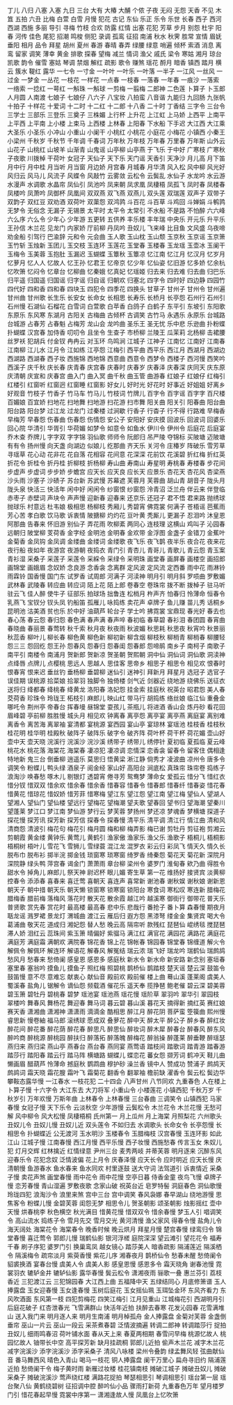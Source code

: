 
丁儿
八归
八塞
入塞
九日
三台
大有
大椿
大酺
个侬
子夜
无闷
无怨
天香
不见
木笡
五拍
六丑
比梅
白萱
白雪
月慢
犯花
古记
东仙
乐正
乐令
乐世
长春
西子
西河
西湖
西施
多丽
导引
寻梅
竹枝
合欢
防露
红情
出塞
花犯
芳草
步月
别怨
杜宇
阳春
河传
佳色
尾犯
招潮
鸣梭
侧犯
录调
孤鸾
征招
南浦
秋水
秋霁
胜常
宣情
眉妩
垂阳
相月
品令
拜星
胡州
夏州
春游
春晴
春弄
绿腰
绿意
哨遍
倾杯
索酒
消息
离鸾
留家
调笑
薄幸
黄金
排歌
探春
望梅
减兰
情词
渔父
戚氏
梁令
寒姑
湘月
琼台
凯歌
韵令
催雪
塞姑
琴调
禁烟
解红
疏影
歌令
赚煞
瑶花
酹月
暗香
镇西
踏月
横云
簇水
鞮红
露华
一七令
一寸金
一叶叶
一叶乐
一叶落
一半子
一江风
一丝风
一过金
一梦金
一丛花
一枝花
一样花
一点春
一枝春
一落春
一年春
一痕沙
一落索
一络索
一捻红
一萼红
一斛珠
一斛球
一剪梅
一翦梅
二郎神
二色莲
卜算子
卜玉郎
人月圆
人南渡
七娘子
七娘仔
八六子
八宝妆
八拍蛮
八音谐
九能归
九回肠
九张帆
十拍子
十样花
十爱词
十二时
十二红
十二郎
十八香
二十时
丁香结
三字令
三台令
三学士
三部乐
三登乐
三奠子
三株媚
上行杯
上升花
上江虹
上马娇
上西平
上南平
上平西
上平南
上小楼
上束马
上西楼
上林春
上阳春
下水船
下手迟
大江西
大江乘
大圣乐
小圣乐
小冲山
小重山
小阑干
小桃红
小桃花
小庭花
小梅花
小镇西
小秦王
小梁州
千秋岁
千秋节
千年调
千春词
万年秋
万年枝
万年春
万里春
万年斯
山外云
山花子
山桃红
山坡羊
山渐青
山鬼谣
山亭柳
山亭燕
于飞乐
于中好
广寒枝
广寒秋
子夜歌
川拨棹
干荷叶
女冠子
天仙子
天下乐
天门谣
天香引
天净沙
月儿高
月下笛
月中行
月中桂
月当听
月当窗
月边娇
月宫春
月城春
月华清
风入松
风中柳
风光好
风归云
风马儿
风流子
风蝶令
风敲竹
云雾敛
云松令
云鬓乱
水仙子
水龙吟
水云游
水漫声
水调歌
水晶帘
凤仙引
凤池吟
凤来朝
凤求凰
凤棲梧
凤孤飞
凤时春
凤楼春
凤楼吟
凤萧吟
凤御杯
凤凰间
双双燕
双飞燕
双燕儿
双头莲
双瑞莲
双声子
双带子
双韵子
双红豆
双劝酒
双荷叶
双蕖怨
双鸿鹑
斗百花
斗百草
斗鸡回
斗婵娟
斗鹌鹑
无梦令
无俗念
无漏子
无锡景
太平时
太平令
太常引
不水船
不是路
不怕醉
六六峰
六么序
六么令
少年心
少年游
五更转
五供养
丰乐楼
丰年瑞
中央乐
开元乐
升平乐
王孙信
木兰花
见龙门
内家娇
厅前柳
丹凤吟
丑奴儿
飞来峰
比目鱼
文风盛
乌夜啼
劝金船
引驾行
巴渝辞
元和令
元会曲
玉人歌
玉山枕
玉山颓
玉京秋
玉京谣
玉京箫
玉竹斩
玉烛新
玉团儿
玉交枝
玉连环
玉莲花
玉堂春
玉楼春
玉龙瑶
玉壶冰
玉阑干
玉梅令
玉美蓉
玉抱肚
玉漏迟
玉蝴蝶
玉簟秋
玉簟凉
忆江南
忆江月
忆汉月
忆岁月
忆萝月
忆人人
忆故人
忆王孙
忆君王
忆帝京
忆少年
忆仙姿
忆旧游
忆多娇
忆余杭
忆吹箫
忆闷令
忆章台
忆柳曲
忆秦娥
忆真妃
忆瑶姬
归去来
归去难
归去曲
归巴乐
归平遥
归国遥
归国谣
归字谣
归自谣
归朝欢
归塞北
四字令
四时好
四边静
四园竹
四代好
四和香
四和春
四块玉
四犯令
四季花
四换头
甘草子
甘州子
甘州令
甘州遍
甘州曲
甘州歌
长生乐
长安女
长命女
长相思
长寿乐
长桥月
长亭怨
石州行
石州引
石州慢
石湖仙
石榴花
白雪词
白萱歌
白苹香
白鸽子
白鹤子
东平引
东坡引
东阳歌
东原乐
东风寒
东湖月
古阳关
古梅曲
古倾杯
古调笑
古竹马
永遇乐
永原乐
台城路
台城游
占春芳
占春魁
占梅芳
龙山会
龙吟曲
圣乐王
圣无忧
乐中悲
乐逊曲
扑粉蝶
扑蝴蝶
汉宫春
加侍香
叨叨令
且坐令
生查子
市桥柳
兰陵王
瓜茉莉
北杨柳
击裙腰
丝罗袄
犯胡兵
付金钗
冉冉云
对玉环
鸟鸣涧
江城子
江神子
江南忆
江南好
江南春
江南柳
江儿水
江月令
江如练
江亭怨
江梅引
西平曲
西平乐
西江月
西湖月
西湖边
西湖路
西湖春
西子妆
西施锦
西地锦
西意曲
西意令
西梦令
西楼子
西河慢
西笑吟
西溪子
庆千秋
庆长春
庆青春
庆宫春
庆春时
庆春岁
庆春泽
庆春深
庆同天
庆东原
庆清朝
庆宣和
庆春宫
曲入门
曲入冥
曲千秋
曲玉管
曲游春
红娘子
红娘仔
红梅引
红楼引
红窗听
红窗迥
红窗睡
红窗影
好女儿
好时光
好花时
好事近
好姐姐
好离乡
好观音
竹枝子
竹香子
竹马车
竹马儿
竹枝词
竹牌儿
百字令
百字谣
百字字
百尺楼
百媚娘
百宜娇
扫地花
扫地舞
扫地游
扫花游
扫市舞
阳关曲
阳关引
阳春曲
阳台曲
阳台路
阳台梦
过江龙
过龙门
过秦楼
过涧歇
行香子
行杳子
行不得
行路难
早梅香
早梅芳
早春怨
伤春曲
伤春怨
伤情怨
安公子
安阳好
安庆摸
回波乐
回波词
回婆乐
回心院
华清引
华胥引
华荷媚
如梦令
如意令
如鱼水
伊川令
伊州令
后庭花
后庭宴
乔木查
乔牌儿
字字双
字字锦
羽仙歌
师师令
阮郎归
吊严陵
夺锦标
买陂塘
迈陂塘
有有令
扬州慢
向天盏
向湖边
似娘儿
纥那曲
齐天乐
关河令
庄椿岁
阵破乐
雪芳草
寻瑶草
花心动
花非花
花自落
花相容
花间意
花深深
花前饮
花溪碧
折红梅
折红英
折花令
折桂令
折丹桂
折柳枝
折杨柳
寿山曲
寿南山
寿星明
寿桃春
寿楼春
步花间
步虚声
步虚词
步步娇
步蟾宫
应天长
应天良
应长天
应景乐
杏花天
杏花风
杏梁燕
沙头雨
沙塞子
沙碛子
苏台新
苏武慢
苏幕遮
芙蓉月
芙蓉曲
胡山青
胡音子
陇头月
陇头泉
快活三
快活年
闲中好
闲闲令
纱窗恨
纱窗怨
泠青沼
泛兰舟
伴云来
伴登临
赤枣子
赤壁词
声块令
声声慢
迎新春
迎春来
还京乐
还冠子
君不悟
君来路
抛绣球
抛球乐
村意远
杜韦娘
极相思
杨柳枝
秀厢儿
秀碧宵
佛霓裳
何满子
苍梧谣
芭蕉雨
芳心苦
孝白歌
饮马歌
诉衷情
陂搪柳
灼灼花
豆叶黄
秃厮儿
更漏子
忍泪吟
沐皇恩
阿那曲
告春来
怀旧游
别仙子
弄花雨
吹柳紊
两同心
连枝理
这横山
鸡叫子
沁园春
远朝归
陂堂柳
芰荷香
金字经
金明池
金明春
金欢带
金浮图
金盏子
金错刀
金蕉叶
金菊香
金凤钩
金凤调
金缕曲
金缕词
金缕歌
夜飞乐
夜飞鹊
夜半乐
夜合花
夜来花
夜行船
夜如年
夜游宫
夜游朝
夜捣衣
青门引
青杏儿
青哥儿
青歌儿
青云怨
青玉案
青衫湿
采桑子
采莲子
采莲令
采綵令
采绿令
采明珠
画堂春
画屏春
画楼空
画招郎
画锦堂
画娥眉
念奴娇
念良游
念香衾
念离群
定风波
定风流
定西番
雨中花
雨淋铃
雨霖铃
国香慢
国门东
试罗香
试周郎
河满子
河渎神
明月引
明月斜
罗唝曲
罗敷媚
武林春
武陵春
转应曲
转应词
陌上花
陌上郎
卷春空
卷珠帘
拨不断
拨棹子
驻马听
驻云飞
佳人醉
使牛子
征部乐
拍球场
拙鲁连
松梢月
杵声齐
怕春归
怜薄命
恒春令
乳燕飞
宝钗分
钗头凤
钓船笛
孤雁儿
咏捣练
卖花声
卓牌子
鱼儿赚
苗儿秀
话桐乡
昆明池
沽美酒
贫也乐
於中好
油葫芦
轮台子
学士吟
拂霓裳
宝鼎现
春光好
春去也
春心荡
春云怨
春归怨
春色满
春声满
春声啐
春初临
春草碧
春衫泪
春团圆
春宵曲
春晓曲
春丽景
春莺转
秋千索
秋月夜
秋夜雨
秋波媚
秋思耗
秋思夜
秋宵吟
秋景丽
秋蕊香
柳叶儿
柳长春
柳色黄
柳色新
柳初新
柳含烟
柳枝秋
柳梢青
柳梢春
柳腰轻
怨三三
怨回纥
怨王孙
怨春风
怨春归
怨春闺
怨春郎
怨啼鹃
南乡子
南柯子
南歌子
南平引
南楼令
南浦月
贺新郎
贺新凉
贺圣朝
贺熙朝
洞中仙
洞仙词
洞仙歌
洞渎神
点绛唇
点牌儿
点樱桃
思远人
思越人
思佳客
思帝乡
相思子
相思令
相见欢
恨春时
恨春宵
恨来迟
垂丝钓
垂杨柳
垂碧柳
迷仙引
迷神引
拜新月
拜星月
选冠子
选官子
误佳期
误桃源
拾菜娘
拾翠羽
独脚令
独倚楼
剑气近
剑器近
绕地游
绕佛乐
送征衣
送将归
绛都春
绛桃春
绛黄龙
洛阳春
洛妃怨
挂金索
挂庭秋
祝英台
昭君怨
美人春
茭荷香
珍珠令
玲珑王
柘枝引
麻郎儿
映山红
带马行
胡捣练
络丝娘
临江仙
重叠金
哪吒令
荆州亭
帝春台
挥春墁
昼锦堂
耍孩儿
茶瓶儿
将进酒
香山会
炼丹砂
看花回
眉峰碧
亭前柳
胜胜慢
城头月
相见欢
钟离春
离亭怨
离亭宴
离亭燕
离庭宴
离别难
离香令
离苦海
离翠袖
宴清都
宴桃源
宴西园
宴山亭
宴琼林
宴瑶池
桂枝香
桂枝秋
桂花明
桂华明
桂殿秋
破阵子
破阵乐
破字令
破齐阵
荷叶杯
荷干杯
荷花媚
壶山好
壶中天
壶天晓
浣溪行
浣溪沙
浣沙溪
绣带子
绣带儿
绣停针
夏初临
夏孤临
夏云峰
桃花水
桃花落
海棠花
海棠春
凄凉犯
凄凉调
恋情深
恋香衾
留春令
留客住
偶相逢
特地新
鬼三台
倒垂柳
逍遥乐
莫思归
悟黄梁
淅江静
倘秀才
凌波曲
凉州令
唐多令
调笑令
粉蝶儿
鸭头绿
酒泉子
阅金经
家山好
高阳台
涧底松
真珠帘
珠帘卷
捣练子
浪淘沙
唤春愁
啄木儿
剔银灯
透碧宵
倦寻芳
鸳鸯梦
薄命女
爱孤云
惜分飞
惜红衣
惜分钗
惜双双
惜余欢
惜余春
惜余香
惜春容
惜春令
惜春郎
惜春纤
惜春姿
惜花春
惜黄花
惜琼花
惜奴娇
惜芳菲
惜寒梅
望江东
望江怨
望江南
望江梅
望仙人
望湖人
望湘人
望仙门
望仙楼
望远行
望梅花
望梅潮
望夫歌
望春回
望书归
望海潮
望秦川
望蓬莱
梦江口
梦江南
梦仙游
梦行云
梦芙蓉
梦扬州
梦还凉
梦魂香
梦横塘
探道子
探花慢
探芳讯
探芳新
探芳信
探春令
探春慢
清平乐
清平调
清江行
情江曲
清和风
清商怨
清波引
梅花句
梅花引
梅月圆
梅和柳
梅弄影
梅已谢
剪牡丹
剪征袍
剪湘云
剪朝霞
黄金缕
黄钟乐
黄莺儿
黄鹤引
渔家傲
渔家乐
渔父乐
渔歌子
梧桐儿
梧桐影
梧桐树
梧叶儿
雪花飞
雪狮儿
雪绿蓑
混江龙
混罗衣
彩云归
彩凤飞
情天久
情久长
脱布巾
脱布衫
掷半浣
掷金钱
琐窗寒
琐寒窗
绮罗香
绮秦怨
菊花天
菊花新
深院月
深院静
绿头鸭
萍宫春
谒金门
萧萧雨
章台柳
梁州令
婆罗门
淮甸春
欸乃曲
得胜令
甜水令
掉角儿
麻郎儿
祭天神
尉迟杯
眼儿媚
寄生草
第一花
维扬好
接贤宾
淡黄柳
控春令
添添春
喜春来
喜迁莺
喜朝天
喜连声
喜常新
谢池春
谢秋娱
谢秋娘
谢新恩
朝天子
朝中措
朝天乐
朝天懒
锁窗寒
锁寒窗
锁阳台
寒食词
寒松叹
寒连新
腊梅花
腊梅香
腊前梅
落梅风
落花时
散天花
散余霞
越江吟
越溪寒
御街行
御带花
普天乐
普贤歌
赏先春
赏花时
最高楼
最高春
悲中乐
悲哉行
番抢子
番卜算
森春慢
期夜月
聒龙谣
溅罗裙
景龙灯
渭城曲
渡江云
雁后归
遐方怨
黑漆弩
缕金金
集贤宾
喝大令
葛浦曲
敬天花
道成归
湘妃怨
替人愁
晚云高
隔帘听
款残红
琵琶仙
崐绣毯
搅琵琶
滞人娇
泪红云
蕊珠间
紫玉箫
晴偏好
紫骝马
满江红
满官花
满园花
满路花
满庭花
满庭芳
满庭霜
满朝欢
满院春
锦花香
锦上花
锦帐春
锦园春
锦堂春
锦缠道
解火令
解佩令
解佩环
解连环
解语花
解春风
解冤结
瑞云浓
瑞飞好
瑞龙吟
瑞鹤仙
瑞鹧鸪
愁风月
愁春来
愁倚阑
感皇恩
感恩多
感庭秋
新水令
新水命
新安路
新念别
塞垣春
塞里春
塞翁吟
摸鱼儿
摸鱼子
照红梅
照碧桃
鹊桥仙
鹊踏枝
楚天谣
楚云深
鼓笛令
鼓笛慢
意不尽
意难忘
献衷心
献仙音
殿前欢
殿前催
楼上曲
蓦山溪
蓬莱阁
虞美人
蜀溪春
盐角儿
锯解令
谪仙怨
频载酒
催花乐
遥天奉
揽挣琶
鲍老催
碧云深
碧美蓉
碧玉箫
碧牡丹
碧桃春
碧梦
瑶池宴
瑶池燕
瑶花慢
瑶阶草
翠羽吟
翠华引
翠园枝
翠楼吟
舞春风
舞杨花
舞迎春
舞马词
暮云碧
暮山溪
暮花天
摘得新
摘红英
赛红娘
赛天香
潇湘曲
潇湘神
潇潇雨
滴滴金
酷相思
醉江月
醉花阴
菩萨蛮
箜篌曲
熙州慢
睿思新
慢卷紬
福马郎
滚绣球
愿成双
叠萝花
醉中天
醉太平
醉公子
醉乡春
醉红妆
醉花间
醉花番
醉花荫
醉花春
醉思凡
醉思仙
醉妆词
醉木犀
醉春台
醉春风
醉东风
醉吟商
醉桃源
醉桃园
醉扶归
醉落拓
醉落魄
醉梅花
醉翁操
醉蓬莱
醉垂鞭
醉瑶瑟
燕归来
燕归梁
燕山亭
燕春台
燕台春
燕同宴
燕莺语
踏枝间
踏歌词
踏青游
踏春游
踏莎行
踏阳春
踏云行
踏马阵
横塘路
蝴蝶儿
蝶恋花
蕃女怨
撷芳词
鹤冲天
鞋儿曲
懒画眉
醋葫芦
怜薄命
撼庭秋
鹦鹉曲
穆护砂
澡兰香
镜中人
赞成功
赞浦子
鹧鸪天
鹧鸪词
霜天晓
霜花膄
霜叶飞
霜菊花
翻香令
翻翠袖
檐前缺
濯香令
鬓云松
鬓边华
攀鞍态露华慢
一江春水
一枝花犯
二十四会
八声甘州
八节同欢
九重春色
人在楼上
卜算子慢
十六字令
大江东去
大刀将军
小重山令
小楼莲花
小镇西犯
千秋万岁
千秋岁引
万年欢慢
万斯年曲
上林春令
上林春慢
三台春曲
三调笑令
山镇西犯
马家春慢
女冠子慢
天下乐令
云淡秋空
少年游慢
云鬓松令
木兰花令
木兰花慢
无愁可解
风中柳令
风大松慢
凤棲梧桐
氏州第一
月上瓜州
月上海棠
月照梨花
六州歌头
丑奴儿令
丑奴儿慢
丑奴儿近
双头莲令
不如归去
水调歌头
长命女令
长亭怨慢
长相思令
扑蝴蝶近
公无渡河
玉水明沙
玉楼春令
玉腊梅枝
汉宫春慢
玉连环影
如此江山
江城子慢
江南春慢
西江月慢
西平乐慢
西子妆慢
西施愁春
传言玉女
朱奴儿犯
灯月交辉
红林擒近
红情绿意
尹州三台
麦秀两岐
并蒂芙蓉
明月逐来
沉醉东风
迎春乐令
花犯念奴
泛情波偏
花上月令
庆春泽慢
应天长令
应时明近
应天长慢
庆清朝慢
鱼游春水
鱼水春来
鱼水同欢
村里逐鼓
送大守词
法驾道引
诉衷情近
采桑子慢
卖花声煞
画堂春慢
雨中花令
雨中花慢
空亭日暮
侍香金童
夜鸟飞慢
卓牌子慢
恋芳春慢
青山湿遍
罗敷夜歌
念家山破
祝英台近
皂罗特髻
洞庭春色
洞仙歌慢
玲珑四犯
浪淘沙令
浪里来煞
宫中三台
宫中调笑
春风袅娜
春早湖山
绕地游慢
思焦客令
粉蝶儿慢
金碧芙蓉
闺怨无梦
相思令儿
贺圣朝影
颂圣朝影
烛影摇红
壶中天慢
烘春桃李
秋色横空
秋光满目
惜黄花慢
惜双双令
惜余春慢
梦玉人引
唱调笑令
高山流水
捣练子令
雪月先交
雪月交光
黄河清慢
渔父家风
得春令慢
盐角儿令
海天阔处
海棠花令
海棠春令
晚香时候
晚云烘月
拜星月慢
楚宫春慢
绿鸾归令
锦堂春慢
喜迁莺令
郭郎儿慢
瑞鹤仙影
银河浮槎
庭院深深
望云滩引
望花花令
福寿千春
刷子序犯
婆罗门引
换巢鸾凤
越女镜心
踏莎美人
暗香疏影
隔浦莲近
隔溪栖令
隔溪梅令
疏帘淡月
紫萸香慢
紫花儿序
湘春夜月
鹊桥仙令
愁春未醒
愁倚阑令
貂裘换酒
宴春台慢
虞美人令
虞美人影
感皇恩慢
感恩多令
霜天晓角
谢春池慢
霓裳羽衣
辘轳金井
辘轳仙影
露华春慢
鬓云松令
潇湘夜雨
骊歌一叠
惠兰芬引
荔枝香近
三犯渡江云
三犯锦园春
大江西上曲
五福降中天
五绿结同心
月底修箫谱
玉人捧露盘
玉女迎春慢
玉女逢春慢
玉树后庭花
玉女摇仙珮
玉珥坠金环
东风齐看力
东风吹酒面
东风第一枝
四犯剪梅花
四笑江梅引
江月见重山
江城梅花引
西湖明月引
后庭花破子
红杏泄春光
飞雪满群山
快活年近拍
扶醉去春寒
花发沁园春
花雪满堆山
送入我门来
明月逐人来
明月生南浦
明月棹孤舟
金人捧露盘
金菊对芙蓉
金盏倒垂帘
巫山一片云
巫山一段云
采茶煮春碧
泛情波摘遍
转调二郎神
转调踏莎行
捉拍丑奴儿
细雨鸣春沼
荷叶铺水面
春从天上来
春夏两相期
春雪问早梅
桃源忆故人
桃园忆故人
铀带长中空
高平探芳新
缺月挂疏桐
郭郎儿近拍
偷声木兰花
减字木兰花
减字浣溪沙
添字浣溪沙
添字采桑子
清风八咏楼
梁州令叠韵
绿孟舞风轻
弦曲献仙音
番马舞西风
晴色入青山
喝马一枝花
铜人捧露盘
阑干万里心
扁舟寻旧约
隔浦莲近拍
愁倚阑干令
梅子黄时雨
新雁过妆楼
桂花镇南枝
摊破江城子
摊破丑奴儿
摊破采桑子
摊破浣溪沙
莺声绕红楼
满路花捉拍
琴瑟相思引
琴调相思引
瑶台第一层
瑶台聚八仙
黄鹤绕碧树
征招调中腔
醉吟仙小品
骤雨打新荷
九重春色万年
望月楼罗门引
惜花春起早慢
霓裳中序第一
潇湘逢故人慢
凤凰台上忆吹箫
